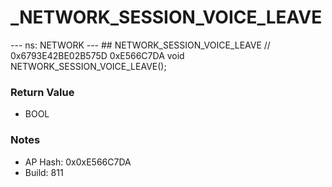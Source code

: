 # _NETWORK_SESSION_VOICE_LEAVE

--- ns: NETWORK --- ## NETWORK_SESSION_VOICE_LEAVE  // 0x6793E42BE02B575D 0xE566C7DA void NETWORK_SESSION_VOICE_LEAVE();

### Return Value
* BOOL

### Notes
* AP Hash: 0x0xE566C7DA
* Build: 811

